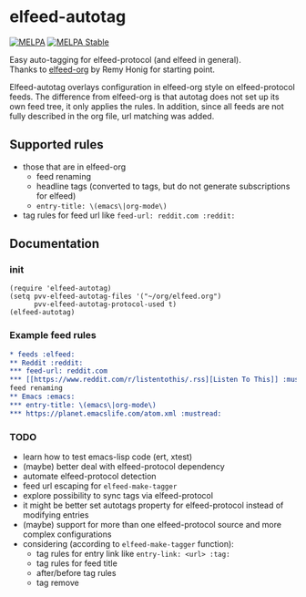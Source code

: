 # elfeed-autotag

[![MELPA](http://melpa.org/packages/elfeed-autotag-badge.svg)](http://melpa.org/#/elfeed-autotag) [![MELPA Stable](https://stable.melpa.org/packages/elfeed-autotag-badge.svg)](https://stable.melpa.org/#/elfeed-autotag)

Easy auto-tagging for elfeed-protocol (and elfeed in general).  
Thanks to [elfeed-org](https://github.com/remyhonig/elfeed-org "elfeed-org") by Remy Honig for starting point.

Elfeed-autotag overlays configuration in elfeed-org style on elfeed-protocol feeds. The difference from elfeed-org is that autotag does not set up its own feed tree, it only applies the rules. In addition, since all feeds are not fully described in the org file, url matching was added.

## Supported rules

- those that are in elfeed-org
  - feed renaming
  - headline tags (converted to tags, but do not generate subscriptions for elfeed)
  - `entry-title: \(emacs\|org-mode\)`
- tag rules for feed url like `feed-url: reddit.com :reddit:`

## Documentation

### init

``` emacs-lisp
(require 'elfeed-autotag)
(setq pvv-elfeed-autotag-files '("~/org/elfeed.org")
      pvv-elfeed-autotag-protocol-used t)
(elfeed-autotag)
```

### Example feed rules

``` org
* feeds :elfeed:
** Reddit :reddit:
*** feed-url: reddit.com
*** [[https://www.reddit.com/r/listentothis/.rss][Listen To This]] :music:
feed renaming
** Emacs :emacs:
*** entry-title: \(emacs\|org-mode\)
*** https://planet.emacslife.com/atom.xml :mustread:
```

### TODO

- learn how to test emacs-lisp code (ert, xtest)
- (maybe) better deal with elfeed-protocol dependency
- automate elfeed-protocol detection
- feed url escaping for `elfeed-make-tagger`
- explore possibility to sync tags via elfeed-protocol
- it might be better set autotags property for elfeed-protocol instead of modifying entries
- (maybe) support for more than one elfeed-protocol source and more complex configurations
- considering (according to `elfeed-make-tagger` function):
  - tag rules for entry link like `entry-link: <url> :tag:`
  - tag rules for feed title
  - after/before tag rules
  - tag remove

